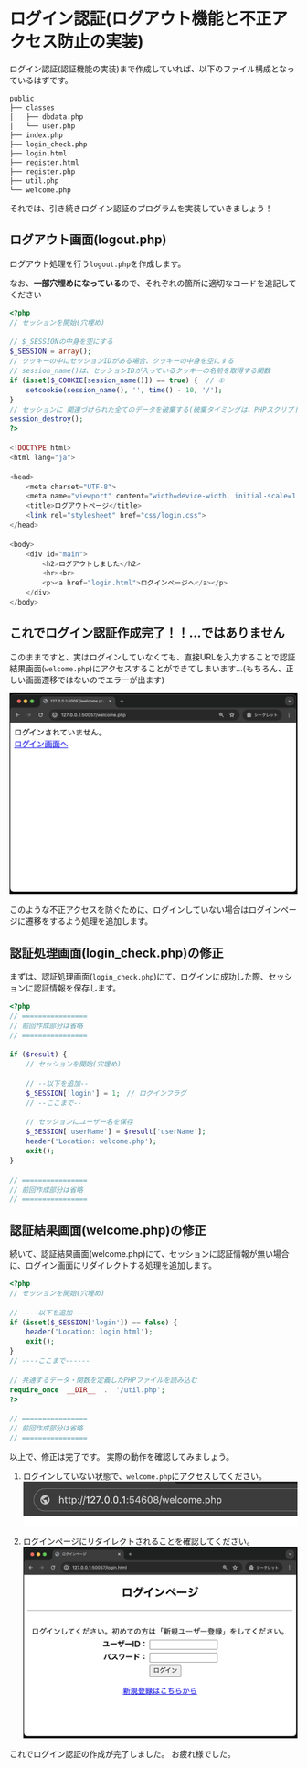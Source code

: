 # ログイン認証(ログアウト機能と不正アクセス防止の実装)

ログイン認証(認証機能の実装)まで作成していれば、以下のファイル構成となっているはずです。

```text
public
├── classes
│   ├── dbdata.php
│   └── user.php
├── index.php
├── login_check.php
├── login.html
├── register.html
├── register.php
├── util.php
└── welcome.php
```

それでは、引き続きログイン認証のプログラムを実装していきましょう！

## ログアウト画面(logout.php)

ログアウト処理を行う`logout.php`を作成します。

なお、**一部穴埋めになっている**ので、それぞれの箇所に適切なコードを追記してください

```php
<?php
// セッションを開始(穴埋め)

// $_SESSIONの中身を空にする
$_SESSION = array();
// クッキーの中にセッションIDがある場合、クッキーの中身を空にする
// session_name()は、セッションIDが入っているクッキーの名前を取得する関数
if (isset($_COOKIE[session_name()]) == true) {  // ①
    setcookie(session_name(), '', time() - 10, '/');
}
// セッションに 関連づけられた全てのデータを破棄する(破棄タイミングは、PHPスクリプトが実行された後)
session_destroy();
?>

<!DOCTYPE html>
<html lang="ja">

<head>
    <meta charset="UTF-8">
    <meta name="viewport" content="width=device-width, initial-scale=1.0">
    <title>ログアウトページ</title>
    <link rel="stylesheet" href="css/login.css">
</head>

<body>
    <div id="main">
        <h2>ログアウトしました</h2>
        <hr><br>
        <p><a href="login.html">ログインページへ</a></p>
    </div>
</body>
```

## これでログイン認証作成完了！！...ではありません

このままですと、実はログインしていなくても、直接URLを入力することで認証結果画面(`welcome.php`)にアクセスすることができてしまいます...(もちろん、正しい画面遷移ではないのでエラーが出ます)

![](./images/welcome_php_display_error.png)

このような不正アクセスを防ぐために、ログインしていない場合はログインページに遷移をするよう処理を追加します。

## 認証処理画面(login_check.php)の修正

まずは、認証処理画面(`login_check.php`)にて、ログインに成功した際、セッションに認証情報を保存します。

```php
<?php
// ================
// 前回作成部分は省略
// ================

if ($result) { 
    // セッションを開始(穴埋め)
    
    // --以下を追加--
    $_SESSION['login'] = 1;　// ログインフラグ
    // --ここまで--

    // セッションにユーザー名を保存
    $_SESSION['userName'] = $result['userName'];
    header('Location: welcome.php');
    exit();
}

// ================
// 前回作成部分は省略
// ================
```

## 認証結果画面(welcome.php)の修正

続いて、認証結果画面(welcome.php)にて、セッションに認証情報が無い場合に、ログイン画面にリダイレクトする処理を追加します。

```php
<?php
// セッションを開始(穴埋め)

// ----以下を追加----
if (isset($_SESSION['login']) == false) {
    header('Location: login.html');
    exit();
}
// ----ここまで------

// 共通するデータ・関数を定義したPHPファイルを読み込む
require_once  __DIR__  .  '/util.php';
?>

// ================
// 前回作成部分は省略
// ================
```

以上で、修正は完了です。
実際の動作を確認してみましょう。

1. ログインしていない状態で、`welcome.php`にアクセスしてください。<br>
![](./images/url.png)

2. ログインページにリダイレクトされることを確認してください。
![](./images/login_html_display.png)

これでログイン認証の作成が完了しました。
お疲れ様でした。
